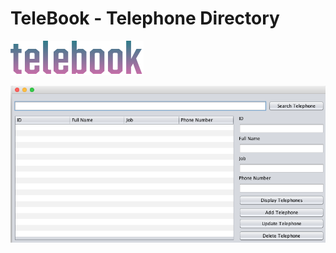 # TeleBook - Telephone Directory

![alt tag](https://raw.githubusercontent.com/tsiampos/telebook/master/gquVlu.png)

![alt tag](https://raw.githubusercontent.com/tsiampos/telebook/master/screen.png)